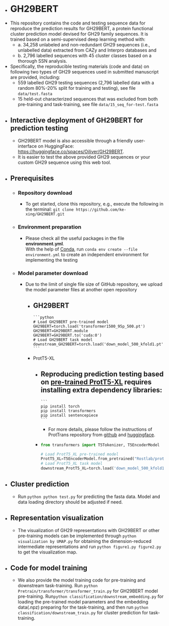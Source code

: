 - # GH29BERT
- This repository contains the code and testing sequence data for reproduce the prediction results for GH29BERT, a protein functional cluster prediction model devised for GH29 family sequences. It is trained based on a semi-supervised deep learning method with:
	- a. 34,258 unlabeled and non-redundant GH29 sequences (i.e., unlabelled data) extracted from CAZy and Interpro databases and
	- b. 2,796 labelled sequences with 45 cluster classes based on a thorough SSN analysis.
- Specifically, the reproducible testing materials (code and data) on following two types of GH29 sequences used in submitted manuscript are provided, including:
	- 559 labelled GH29 testing sequences (2,796 labelled data with a random 80%-20% split for training and testing), see file `data/test.fasta`
	- 15 held-out characterized sequences that was excluded from both pre-training and task-training, see file `data/15_seq_for-test.fasta`
- ## Interactive deployment of GH29BERT for prediction testing
	- GH29BERT model is also accessible through a friendly user-interface on HuggingFace: https://huggingface.co/spaces/Oiliver/GH29BERT.
	- It is easier to test the above provided GH29 sequences or your custom GH29 sequence using this web tool.
- ## Prerequisites
	- ### Repository download
		- To get started, clone this repository, e.g., execute the following in the terminal: `git clone https://github.com/ke-xing/GH29BERT.git`
	- ### Environment preparation
		- Please check all the useful packages in the file **environment.yml**.   
		  With the help of [Conda](https://docs.conda.io/projects/conda/en/stable/user-guide/getting-started.html), run `conda env create --file environment.yml` to create an independent environment for implementing the testing  
	- ### Model parameter download
		- Due to the limit of single file size of GitHub repository, we upload the model parameter files at another open repository
			- GH29BERT
				-
				  ```python
				  # Load GH29BERT pre-trained model
				  GH29BERT=torch.load('transformer1500_95p_500.pt')
				  GH29BERT=GH29BERT.module
				  GH29BERT=GH29BERT.to('cuda:0')
				  # Load GH29BERT task model
				  downstream_GH29BERT=torch.load('down_model_500_kfold1.pt').to('cuda:0')
				  ```
			- ProtT5-XL
				- Reproducing prediction testing based on [pre-trained ProtT5-XL](https://ieeexplore.ieee.org/document/9477085) requires installing extra dependency libraries:
					-
					  ```
					  pip install torch
					  pip install transformers
					  pip install sentencepiece
					  ```
					- For more details, please follow the instructions of ProtTrans repository from [github](https://github.com/agemagician/ProtTrans/?tab=readme-ov-file) and [huggingface](https://huggingface.co/docs/transformers/installation).
				-
				  ```python
				  from transformers import T5Tokenizer, T5EncoderModel
				  
				  # Load ProtT5_XL pre-trained model
				  ProtT5_XL=T5EncoderModel.from_pretrained("Rostlab/prot_t5_xl_half_uniref50-enc",cache_dir='./').to('cuda:0')
				  # Load ProtT5_XL task model
				  downstream_ProtT5_XL=torch.load('down_model_500_kfold1.pt').to('cuda:0')
				  ```
- ## Cluster prediction
	- Run `python python test.py` for predicting the fasta data. Model and data loading directory should be adjusted if need.
- ## Representation visualization
	- The visualization of GH29 representations with GH29BERT or other pre-training models can be implemented through `python visualization by UMAP.py` for obtaining the dimension-reduced intermediate representations and run `python figure1.py figure2.py` to get the visualization map.
- ## Code for model training
	- We also provide the model training code for pre-training  and downstream task-training. Run `python Pretrain/transformer/transformer_train.py` for GH29BERT model pre-training. Run`python classification/downstream_embedding.py` for loading the pre-trained model parameters and the embedding data(.npz) preparing for the task-training, and then run `python classification/downstream_train.py` for cluster prediction for task-training.